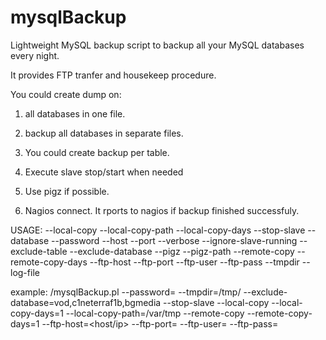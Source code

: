 # mysqlBackup

Lightweight MySQL backup script to backup all your MySQL databases every night.

It provides FTP tranfer and housekeep procedure.

You could create dump on:

1. all databases in one file.

2. backup all databases in separate files.

3. You could create backup per table.

4. Execute slave stop/start when needed

5. Use pigz if possible.

6. Nagios connect. It rports to nagios if backup finished successfuly.


USAGE:
    --local-copy
    --local-copy-path
  --local-copy-days
  --stop-slave
  --database
  --password
  --host
  --port
  --verbose
  --ignore-slave-running
  --exclude-table
  --exclude-database
  --pigz
  --pigz-path
  --remote-copy
  --remote-copy-days
  --ftp-host
  --ftp-port
  --ftp-user
  --ftp-pass
  --tmpdir
  --log-file

example: /mysqlBackup.pl --password=<mysql root password> --tmpdir=/tmp/ --exclude-database=vod,c1neterraf1b,bgmedia --stop-slave --local-copy --local-copy-days=1 --local-copy-path=/var/tmp --remote-copy --remote-copy-days=1 --ftp-host=<host/ip> --ftp-port=<port> --ftp-user=<user> --ftp-pass=<password>
